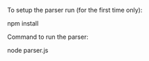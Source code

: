 
To setup the parser run (for the first time only):

npm install

Command to run the parser:

node parser.js